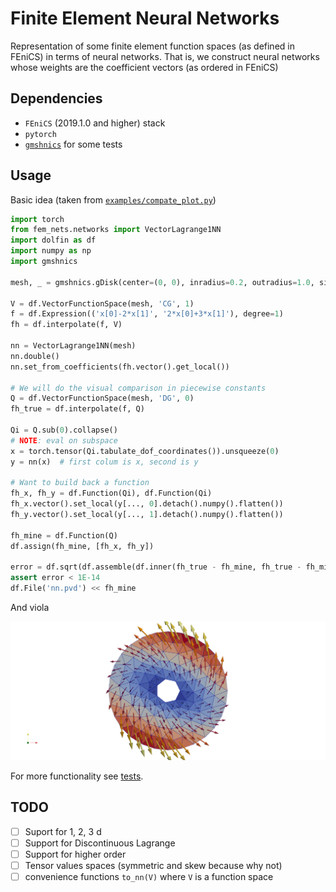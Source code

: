 # Finite Element Neural Networks

Representation of some finite element function spaces (as defined in
FEniCS) in terms of neural networks. That is, we construct neural networks
whose weights are the coefficient vectors (as ordered in FEniCS)

## Dependencies
- `FEniCS` (2019.1.0 and higher) stack
- `pytorch`
- [`gmshnics`](https://github.com/MiroK/gmshnics) for some tests

## Usage
Basic idea (taken from [`examples/compate_plot.py`](https://github.com/MiroK/fem-nets/blob/master/examples/compare_plot.py))

```python
import torch
from fem_nets.networks import VectorLagrange1NN
import dolfin as df
import numpy as np
import gmshnics

mesh, _ = gmshnics.gDisk(center=(0, 0), inradius=0.2, outradius=1.0, size=0.8)

V = df.VectorFunctionSpace(mesh, 'CG', 1)
f = df.Expression(('x[0]-2*x[1]', '2*x[0]+3*x[1]'), degree=1)
fh = df.interpolate(f, V)

nn = VectorLagrange1NN(mesh)
nn.double()
nn.set_from_coefficients(fh.vector().get_local())

# We will do the visual comparison in piecewise constants
Q = df.VectorFunctionSpace(mesh, 'DG', 0)
fh_true = df.interpolate(f, Q)

Qi = Q.sub(0).collapse()
# NOTE: eval on subspace
x = torch.tensor(Qi.tabulate_dof_coordinates()).unsqueeze(0)
y = nn(x)  # first colum is x, second is y

# Want to build back a function
fh_x, fh_y = df.Function(Qi), df.Function(Qi)
fh_x.vector().set_local(y[..., 0].detach().numpy().flatten())
fh_y.vector().set_local(y[..., 1].detach().numpy().flatten())

fh_mine = df.Function(Q)
df.assign(fh_mine, [fh_x, fh_y])

error = df.sqrt(df.assemble(df.inner(fh_true - fh_mine, fh_true - fh_mine)*df.dx))
assert error < 1E-14
df.File('nn.pvd') << fh_mine
```

And viola

  <p align="center">
    <img src="https://github.com/MiroK/fem-nets/blob/master/docs/nn.png">
  </p>

For more functionality see [tests](https://github.com/MiroK/fem-nets/blob/master/test/test_lagrange1.py#L36).

## TODO
- [ ] Suport for 1, 2, 3 d
- [ ] Support for Discontinuous Lagrange
- [ ] Support for higher order
- [ ] Tensor values spaces (symmetric and skew because why not)
- [ ] convenience functions `to_nn(V)` where `V` is a function space
